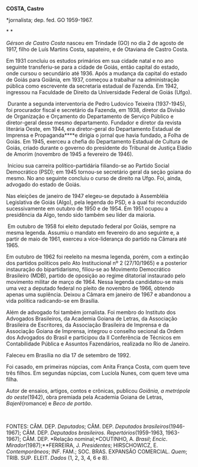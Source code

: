 **COSTA, Castro**

\*jornalista; dep. fed. GO 1959-1967.

* *

*Gérson de Castro Costa* nasceu em Trindade (GO) no dia 2 de agosto de
1917, filho de Luís Martins Costa, sapateiro, e de Otaviana de Castro
Costa.

Em 1931 concluiu os estudos primários em sua cidade natal e no ano
seguinte transferiu-se para a cidade de Goiás, então capital do estado,
onde cursou o secundário até 1936. Após a mudança da capital do estado
de Goiás para Goiânia, em 1937, começou a trabalhar na administração
pública como escrevente da secretaria estadual de Fazenda. Em 1942,
ingressou na Faculdade de Direito da Universidade Federal de Goiás
(Ufgo).

 Durante a segunda interventoria de Pedro Ludovico Teixeira (1937-1945),
foi procurador fiscal e secretário da Fazenda, em 1938, diretor da
Divisão de Organização e Orçamento do Departamento de Serviço Público e
diretor-geral desse mesmo departamento. Fundador e diretor da revista
literária Oeste, em 1944, era diretor-geral do Departamento Estadual de
Imprensa e Propaganda****e dirigia o jornal que havia fundado, a Folha
de Goiás. Em 1945, exerceu a chefia do Departamento Estadual de Cultura
de Goiás, criado durante o governo do presidente do Tribunal de Justiça
Eládio de Amorim (novembro de 1945 a fevereiro de 1946).

 Iniciou sua carreira político-partidária filiando-se ao Partido Social
Democrático (PSD); em 1945 tornou-se secretário geral da seção goiana do
mesmo. No ano seguinte concluiu o curso de direito na Ufgo. Foi, ainda,
advogado do estado de Goiás.

Nas eleições de janeiro de 1947 elegeu-se deputado à Assembléia
Legislativa de Goiás (Algo), pela legenda do PSD, e à qual foi
reconduzido sucessivamente em outubro de 1950 e de 1954. Em 1951 ocupou
a presidência da Algo, tendo sido também seu líder da maioria.

 Em outubro de 1958 foi eleito deputado federal por Goiás, sempre na
mesma legenda. Assumiu o mandato em fevereiro do ano seguinte e, a
partir de maio de 1961, exerceu a vice-liderança do partido na Câmara
até 1965.

Em outubro de 1962 foi reeleito na mesma legenda, porém, com a extinção
dos partidos políticos pelo Ato Institucional nº 2 (27/10/1965) e a
posterior instauração do bipartidarismo, filiou-se ao Movimento
Democrático Brasileiro (MDB), partido de oposição ao regime ditatorial
instaurado pelo movimento militar de março de 1964. Nessa legenda
candidatou-se mais uma vez a deputado federal no pleito de novembro de
1966, obtendo apenas uma suplência. Deixou a Câmara em janeiro de 1967 e
abandonou a vida política radicando-se em Brasília.

Além de advogado foi também jornalista. Foi membro do Instituto dos
Advogados Brasileiros, da Academia Goiana de Letras, da Associação
Brasileira de Escritores, da Associação Brasileira de Imprensa e da
Associação Goiana de Imprensa, integrou o conselho secional da Ordem dos
Advogados do Brasil e participou da II Conferência de Técnicos em
Contabilidade Pública e Assuntos Fazendários, realizada no Rio de
Janeiro.

Faleceu em Brasília no dia 17 de setembro de 1992.

Foi casado, em primeiras núpcias, com Anita França Costa, com quem teve
três filhos. Em segundas núpcias, com Lucíola Nunes, com quem teve uma
filha.

Autor de ensaios, artigos, contos e crônicas, publicou *Goiânia, a
metrópole do* *oeste*(1942), obra premiada pela Academia Goiana de
Letras, *Bajerê*(romance) e *Beco de portão*.

 

FONTES: CÂM. DEP. *Deputados*; CÂM. DEP. *Deputados
brasileiros*(1946-1967); CÂM. DEP. *Deputados brasileiros.
Repertórios*(1959-1963, 1963-1967); CÂM. DEP. *Relação
nominal;*COUTINHO, A. *Brasil*; *Encic*. *Mirador*(1987);**FERREIRA, J.
*Presidentes*; HIRSCHOWICZ, E. *Contemporâneos*; INF. FAM.; SOC. BRAS.
EXPANSÃO COMERCIAL. *Quem*; TRIB. SUP. ELEIT. *Dados* (1, 2, 3, 4, 6 e
8).

 

 

